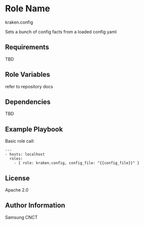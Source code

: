 Role Name
=========
kraken.config

Sets a bunch of config facts from a loaded config yaml

Requirements
------------

TBD

Role Variables
--------------

refer to repository docs

Dependencies
------------

TBD

Example Playbook
----------------

Basic role call:

    ---
    - hosts: localhost
      roles:
        - { role: kraken.config, config_file: "{{config_file}}" }

License
-------

Apache 2.0

Author Information
------------------

Samsung CNCT
